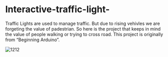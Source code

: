 # Interactive-traffic-light-
Traffic Lights are used to manage traffic. But due to rising vehivles we are forgeting the value of padestrian. So here is the project that keeps in mind the value of people walking or trying to cross road.
This project is originally from “Beginning Arduino”.


![1212](https://user-images.githubusercontent.com/96690206/148692939-27b38496-4731-408f-b3de-789f9ef8f36d.png)
